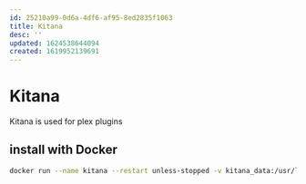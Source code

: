 ```yaml
---
id: 25210a99-0d6a-4df6-af95-8ed2835f1063
title: Kitana
desc: ''
updated: 1624538644094
created: 1619952139691
---
```


# Kitana
Kitana is used for plex plugins


## install with Docker
```sh
docker run --name kitana --restart unless-stopped -v kitana_data:/usr/local/docker_apps/kitana -d -p 0.0.0.0:31337:31337 pannal/kitana:latest -B 0.0.0.0:31337
```
